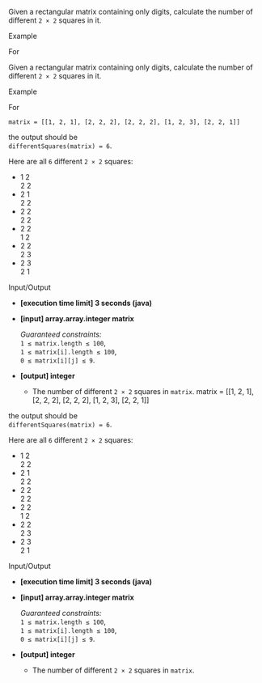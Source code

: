 
Given a rectangular matrix containing only digits, calculate the number of different  `2 × 2`  squares in it.

Example

For

    
Given a rectangular matrix containing only digits, calculate the number of different  `2 × 2`  squares in it.

Example

For

    matrix = [[1, 2, 1], [2, 2, 2], [2, 2, 2], [1, 2, 3], [2, 2, 1]]

the output should be  
`differentSquares(matrix) = 6`.

Here are all  `6`  different  `2 × 2`  squares:

-   1 2  
    2 2
-   2 1  
    2 2
-   2 2  
    2 2
-   2 2  
    1 2
-   2 2  
    2 3
-   2 3  
    2 1

Input/Output

-   **[execution time limit] 3 seconds (java)**
    
-   **[input] array.array.integer matrix**
    
    _Guaranteed constraints:_  
    `1 ≤ matrix.length ≤ 100`,  
    `1 ≤ matrix[i].length ≤ 100`,  
    `0 ≤ matrix[i][j] ≤ 9`.
    
-   **[output] integer**
    
    -   The number of different  `2 × 2`  squares in  `matrix`.
    matrix = [[1, 2, 1], [2, 2, 2], [2, 2, 2], [1, 2, 3], [2, 2, 1]] 

the output should be  
`differentSquares(matrix) = 6`.

Here are all  `6`  different  `2 × 2`  squares:

-   1 2  
    2 2
-   2 1  
    2 2
-   2 2  
    2 2
-   2 2  
    1 2
-   2 2  
    2 3
-   2 3  
    2 1

Input/Output

-   **[execution time limit] 3 seconds (java)**
    
-   **[input] array.array.integer matrix**
    
    _Guaranteed constraints:_  
    `1 ≤ matrix.length ≤ 100`,  
    `1 ≤ matrix[i].length ≤ 100`,  
    `0 ≤ matrix[i][j] ≤ 9`.
    
-   **[output] integer**
    
    -   The number of different  `2 × 2`  squares in  `matrix`.